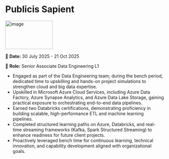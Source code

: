 # Publicis Sapient

<img width="150" height="90" alt="image" src="https://github.com/user-attachments/assets/8f3fd166-c04a-48d2-9245-211365c60176" />

📅 **Date:** 30 July 2025 - 21 Oct 2025

👤 **Role:** Senior Associate Data Engineering L1

* Engaged as part of the Data Engineering team; during the bench period, dedicated time to upskilling and hands-on project simulations to strengthen cloud and big data expertise.
* Upskilled in Microsoft Azure Cloud Services, including Azure Data Factory, Azure Synapse Analytics, and Azure Data Lake Storage, gaining practical exposure to orchestrating end-to-end data pipelines.
* Earned two Databricks certifications, demonstrating proficiency in building scalable, high-performance ETL and machine learning pipelines.
* Completed structured learning paths on Azure, Databricks, and real-time streaming frameworks (Kafka, Spark Structured Streaming) to enhance readiness for future client projects.
* Proactively leveraged bench time for continuous learning, technical innovation, and capability development aligned with organizational goals.
